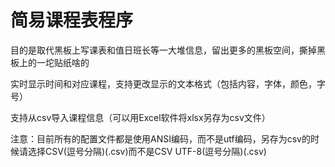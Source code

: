 # 简易课程表程序
目的是取代黑板上写课表和值日班长等一大堆信息，留出更多的黑板空间，撕掉黑板上的一坨贴纸啥的

实时显示时间和对应课程，支持更改显示的文本格式（包括内容，字体，颜色，字号）

支持从csv导入课程信息（可以用Excel软件将xlsx另存为csv文件）

注意：目前所有的配置文件都是使用ANSI编码，而不是utf编码，另存为csv的时候请选择CSV(逗号分隔)(.csv)而不是CSV UTF-8(逗号分隔)(.csv)

